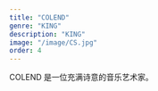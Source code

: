 ```yaml
---
title: "COLEND"
genre: "KING"
description: "KING"
image: "/image/CS.jpg"
order: 4
---
```


COLEND 是一位充满诗意的音乐艺术家。